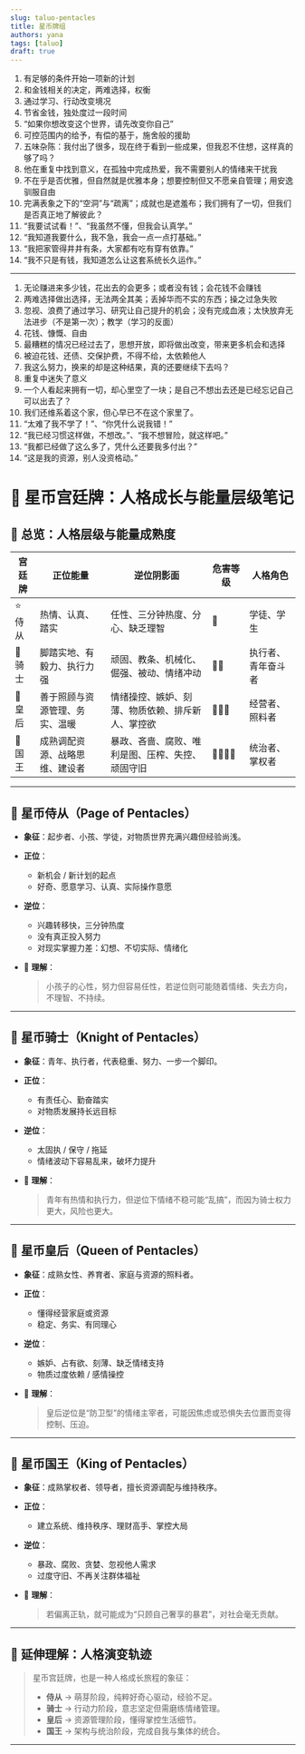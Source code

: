 ```yaml
---
slug: taluo-pentacles
title: 星币牌组
authors: yana
tags: [taluo]
draft: true
---
```


1. 有足够的条件开始一项新的计划
2. 和金钱相关的决定，两难选择，权衡
3. 通过学习、行动改变境况
4. 节省金钱，独处度过一段时间
5. “如果你想改变这个世界，请先改变你自己”
6. 可控范围内的给予，有偿的基于，施舍般的援助
7. 五味杂陈：我付出了很多，现在终于看到一些成果，但我忍不住想，这样真的够了吗？
8. 他在重复中找到意义，在孤独中完成热爱，我不需要别人的情绪来干扰我
9. 不在乎是否优雅，但自然就是优雅本身；想要控制但又不愿亲自管理；用安逸驯服自由
10. 完满表象之下的“空洞”与“疏离”；成就也是遮羞布；我们拥有了一切，但我们是否真正地了解彼此？
11.  “我要试试看！”、“我虽然不懂，但我会认真学。”
12.  “我知道我要什么，我不急，我会一点一点打基础。”
13.  “我把家管得井井有条，大家都有吃有穿有依靠。”
14.  “我不只是有钱，我知道怎么让这套系统长久运作。”

---

1. 无论赚进来多少钱，花出去的会更多；或者没有钱；会花钱不会赚钱
2. 两难选择做出选择，无法两全其美；丢掉华而不实的东西；操之过急失败
3. 忽视、浪费了通过学习、研究让自己提升的机会；没有完成血液；太快放弃无法进步（不是第一次）；教学（学习的反面）
4. 花钱、慷慨、自由
5. 最糟糕的情况已经过去了，思想开放，即将做出改变，带来更多机会和选择
6. 被迫花钱、还债、交保护费，不得不给，太依赖他人
7. 我这么努力，换来的却是这种结果，真的还要继续下去吗？
8. 重复中迷失了意义
9. 一个人看起来拥有一切，却心里空了一块；是自己不想出去还是已经忘记自己可以出去了？
10. 我们还维系着这个家，但心早已不在这个家里了。
11. “太难了我不学了！”、“你凭什么说我错！”
12. “我已经习惯这样做，不想改。”、“我不想冒险，就这样吧。”
13.  “我都已经做了这么多了，凭什么还要我多付出？”
14.  “这是我的资源，别人没资格动。”

# 🌟 星币宫廷牌：人格成长与能量层级笔记

## 🧭 总览：人格层级与能量成熟度

| 宫廷牌 | 正位能量                       | 逆位阴影面                                       | 危害等级 | 人格角色           |
| ------ | ------------------------------ | ------------------------------------------------ | -------- | ------------------ |
| ⭐ 侍从 | 热情、认真、踏实               | 任性、三分钟热度、分心、缺乏理智                 | 🔹        | 学徒、学生         |
| 🐎 骑士 | 脚踏实地、有毅力、执行力强     | 顽固、教条、机械化、倔强、被动、情绪冲动         | 🔸🔸       | 执行者、青年奋斗者 |
| 👑 皇后 | 善于照顾与资源管理、务实、温暖 | 情绪操控、嫉妒、刻薄、物质依赖、排斥新人、掌控欲 | 🔸🔸🔸      | 经营者、照料者     |
| 🦁 国王 | 成熟调配资源、战略思维、建设者 | 暴政、吝啬、腐败、唯利是图、压榨、失控、顽固守旧 | 🔸🔸🔸🔸     | 统治者、掌权者     |

---

## 🍃 星币侍从（Page of Pentacles）

- **象征**：起步者、小孩、学徒，对物质世界充满兴趣但经验尚浅。
- **正位**：
  - 新机会 / 新计划的起点
  - 好奇、愿意学习、认真、实际操作意愿
- **逆位**：
  - 兴趣转移快，三分钟热度
  - 没有真正投入努力
  - 对现实掌握力差：幻想、不切实际、情绪化
- 🧠 **理解**：
  
  > 小孩子的心性，努力但容易任性，若逆位则可能随着情绪、失去方向，不理智、不持续。

---

## 🐎 星币骑士（Knight of Pentacles）

- **象征**：青年、执行者，代表稳重、努力、一步一个脚印。
- **正位**：
  - 有责任心、勤奋踏实
  - 对物质发展持长远目标
- **逆位**：
  - 太固执 / 保守 / 拖延
  - 情绪波动下容易乱来，破坏力提升
- 🧠 **理解**：
  
  > 青年有热情和执行力，但逆位下情绪不稳可能“乱搞”，而因为骑士权力更大，风险也更大。

---

## 👑 星币皇后（Queen of Pentacles）

- **象征**：成熟女性、养育者、家庭与资源的照料者。
- **正位**：
  - 懂得经营家庭或资源
  - 稳定、务实、有同理心
- **逆位**：
  - 嫉妒、占有欲、刻薄、缺乏情绪支持
  - 物质过度依赖 / 感情操控
- 🧠 **理解**：
  
  > 皇后逆位是“防卫型”的情绪主宰者，可能因焦虑或恐惧失去位置而变得控制、压迫。

---

## 🦁 星币国王（King of Pentacles）

- **象征**：成熟掌权者、领导者，擅长资源调配与维持秩序。
- **正位**：
  
  - 建立系统、维持秩序、理财高手、掌控大局
- **逆位**：
  - 暴政、腐败、贪婪、忽视他人需求
  - 过度守旧、不再关注群体福祉
- 🧠 **理解**：
  
  > 若偏离正轨，就可能成为“只顾自己奢享的暴君”，对社会毫无贡献。

---

## 🧩 延伸理解：人格演变轨迹

> 星币宫廷牌，也是一种人格成长旅程的象征：
>
> - **侍从** → 萌芽阶段，纯粹好奇心驱动，经验不足。
> - **骑士** → 行动力阶段，意志坚定但需磨练情绪管理。
> - **皇后** → 资源管理阶段，懂得掌控生活细节。
> - **国王** → 架构与统治阶段，完成自我与集体的统合。

---